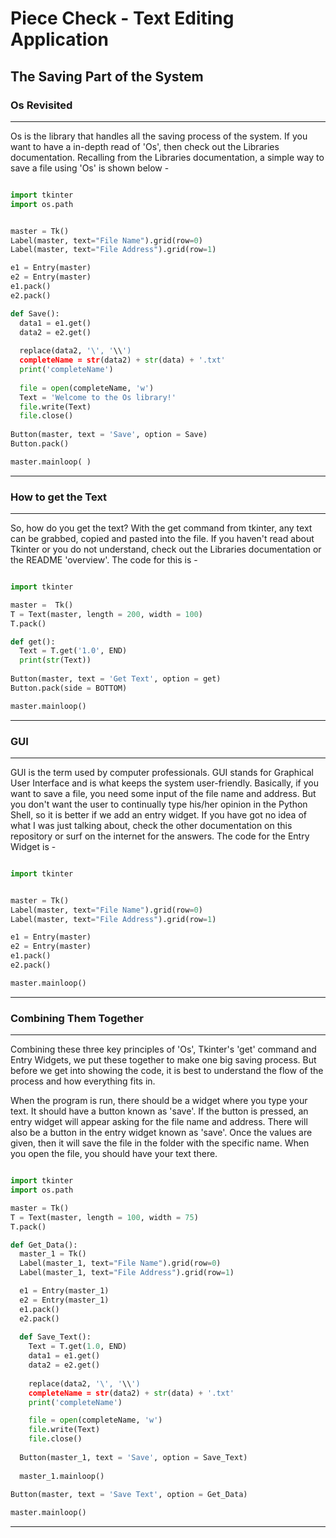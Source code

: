 # Piece Check - Text Editing Application
## The Saving Part of the System
### Os Revisited

----------------------------------------------------------------------------------------------------------------------------------------

Os is the library that handles all the saving process of the system. If you want to have a in-depth read of 'Os', then check out the Libraries documentation. Recalling from the Libraries documentation, a simple way to save a file using 'Os' is shown below - 

```Python

import tkinter
import os.path


master = Tk()
Label(master, text="File Name").grid(row=0)
Label(master, text="File Address").grid(row=1)

e1 = Entry(master)
e2 = Entry(master)
e1.pack()
e2.pack()

def Save():
  data1 = e1.get()
  data2 = e2.get()
  
  replace(data2, '\', '\\')
  completeName = str(data2) + str(data) + '.txt'
  print('completeName')
  
  file = open(completeName, 'w')
  Text = 'Welcome to the Os library!'
  file.write(Text)
  file.close()
  
Button(master, text = 'Save', option = Save)
Button.pack()

master.mainloop( )
```

----------------------------------------------------------------------------------------------------------------------------------------

### How to get the Text

----------------------------------------------------------------------------------------------------------------------------------------

So, how do you get the text? With the get command from tkinter, any text can be grabbed, copied and pasted into the file. If you haven't read about Tkinter or you do not understand, check out the Libraries documentation or the README 'overview'. The code for this is -

```Python

import tkinter

master =  Tk()
T = Text(master, length = 200, width = 100)
T.pack()

def get():
  Text = T.get('1.0', END)
  print(str(Text))
  
Button(master, text = 'Get Text', option = get)
Button.pack(side = BOTTOM)

master.mainloop()
```

----------------------------------------------------------------------------------------------------------------------------------------

### GUI

----------------------------------------------------------------------------------------------------------------------------------------


GUI is the term used by computer professionals. GUI stands for Graphical User Interface and is what keeps the system user-friendly. Basically, if you want to save a file, you need some input of the file name and address. But you don't want the user to continually type his/her opinion in the Python Shell, so it is better if we add an entry widget. If you have got no idea of what I was just talking about, check the other documentation on this repository or surf on the internet for the answers. The code for the Entry Widget is - 

```Python

import tkinter


master = Tk()
Label(master, text="File Name").grid(row=0)
Label(master, text="File Address").grid(row=1)

e1 = Entry(master)
e2 = Entry(master)
e1.pack()
e2.pack()

master.mainloop()
```

----------------------------------------------------------------------------------------------------------------------------------------

### Combining Them Together

----------------------------------------------------------------------------------------------------------------------------------------

Combining these three key principles of 'Os', Tkinter's 'get' command and Entry Widgets, we put these together to make one big saving process. But before we get into showing the code, it is best to understand the flow of the process and how everything fits in.

When the program is run, there should be a widget where you type your text. It should have a button known as 'save'. If the button is pressed, an entry widget will appear asking for the file name and address. There will also be a button in the entry widget 
known as 'save'. Once the values are given, then it will save the file in the folder with the specific name. When you open the file, you should have your text there.

```Python

import tkinter
import os.path

master = Tk()
T = Text(master, length = 100, width = 75)
T.pack()

def Get_Data():
  master_1 = Tk()
  Label(master_1, text="File Name").grid(row=0)
  Label(master_1, text="File Address").grid(row=1)

  e1 = Entry(master_1)
  e2 = Entry(master_1)
  e1.pack()
  e2.pack()
  
  def Save_Text():
    Text = T.get(1.0, END)
    data1 = e1.get()
    data2 = e2.get()
  
    replace(data2, '\', '\\')
    completeName = str(data2) + str(data) + '.txt'
    print('completeName')

    file = open(completeName, 'w')
    file.write(Text)
    file.close()
  
  Button(master_1, text = 'Save', option = Save_Text)
  
  master_1.mainloop()
   
Button(master, text = 'Save Text', option = Get_Data)

master.mainloop()
```

----------------------------------------------------------------------------------------------------------------------------------------

